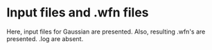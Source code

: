 # Input files and .wfn files

Here, input files for Gaussian are presented. Also, resulting .wfn's are presented. .log are absent.
